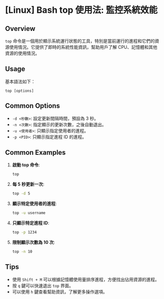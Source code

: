 # [Linux] Bash top 使用法: 監控系統效能

## Overview
`top` 命令是一個用於顯示系統運行狀態的工具，特別是當前運行的進程和它們的資源使用情況。它提供了即時的系統性能資訊，幫助用戶了解 CPU、記憶體和其他資源的使用情況。

## Usage
基本語法如下：

```
top [options]
```

## Common Options
- `-d <秒數>`: 設定更新間隔時間，預設為 3 秒。
- `-n <次數>`: 指定顯示的更新次數，之後自動退出。
- `-u <使用者>`: 只顯示指定使用者的進程。
- `-p <PID>`: 只顯示指定進程 ID 的進程。

## Common Examples
1. **啟動 top 命令**:
   ```bash
   top
   ```

2. **每 5 秒更新一次**:
   ```bash
   top -d 5
   ```

3. **顯示特定使用者的進程**:
   ```bash
   top -u username
   ```

4. **只顯示特定進程 ID**:
   ```bash
   top -p 1234
   ```

5. **限制顯示次數為 10 次**:
   ```bash
   top -n 10
   ```

## Tips
- 使用 `Shift + M` 可以根據記憶體使用量排序進程，方便找出佔用資源的進程。
- 按 `q` 鍵可以快速退出 `top` 界面。
- 可以使用 `h` 鍵查看幫助資訊，了解更多操作選項。